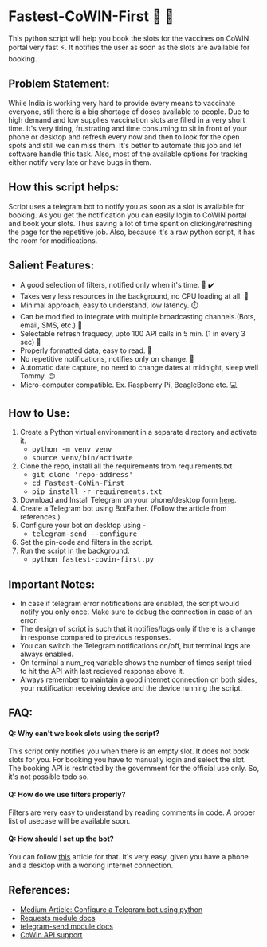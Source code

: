 # Fastest-CoWIN-First :syringe: :rocket:
This python script will help you book the slots for the vaccines on CoWIN portal very fast :zap:. It notifies the user as soon as the slots are available for booking.

## Problem Statement:
While India is working very hard to provide every means to vaccinate everyone, still there is a big shortage of doses available to people. Due to high demand and low supplies vaccination slots are filled in a very short time. It's very tiring, frustrating and time consuming to sit in front of your phone or desktop and refresh every now and then to look for the open spots and still we can miss them. It's better to automate this job and let software handle this task. Also, most of the available options for tracking either notify very late or have bugs in them.

## How this script helps:
Script uses a telegram bot to notify you as soon as a slot is available for booking. As you get the notification you can easily login to CoWIN portal and book your slots. Thus saving a lot of time spent on clicking/refreshing the page for the repetitive job. Also, because it's a raw python script, it has the room for modifications.


## Salient Features:
- A good selection of filters, notified only when it's time. :vibration_mode: :heavy_check_mark:
- Takes very less resources in the background, no CPU loading at all. :battery:
- Minimal approach, easy to understand, low latency. :stopwatch:
- Can be modified to integrate with multiple broadcasting channels.(Bots, email, SMS, etc.) :speech_balloon:
- Selectable refresh frequecy, upto 100 API calls in 5 min. (1 in every 3 sec) :repeat:
- Properly formatted data, easy to read. :page_with_curl:
- No repetitive notifications, notifies only on change. :calling:
- Automatic date capture, no need to change dates at midnight, sleep well Tommy. :relieved:
- Micro-computer compatible. Ex. Raspberry Pi, BeagleBone etc. :computer:


## How to Use:

1. Create a Python virtual environment in a separate directory and activate it.
	* <kbd>python -m venv venv</kbd>
	* <kbd>source venv/bin/activate</kbd>
2. Clone the repo, install all the requirements from requirements.txt
	* <kbd>git clone 'repo-address'</kbd>
	* <kbd>cd Fastest-CoWin-First</kbd> 
	* <kbd>pip install -r requirements.txt</kbd>
3. Download and Install Telegram on your phone/desktop form [here](https://telegram.org/).
4. Create a Telegram bot using BotFather. (Follow the article from references.)
5. Configure your bot on desktop using - 
	* <kbd>telegram-send --configure</kbd>
6. Set the pin-code and filters in the script.
7. Run the script in the background.
	* <kbd>python fastest-covin-first.py</kbd>

## Important Notes:

* In case if telegram error notifications are enabled, the script would notify you only once. Make sure to debug the connection in case of an error.
* The design of script is such that it notifies/logs only if there is a change in response compared to previous responses.
* You can switch the Telegram notifications on/off, but terminal logs are always enabled.
* On terminal a num_req variable shows the number of times script tried to hit the API with last recieved response above it.
* Always remember to maintain a good internet connection on both sides, your notification receiving device and the device running the script.

## FAQ:

#### Q: Why can't we book slots using the script?
This script only notifies you when there is an empty slot. It does not book slots for you. For booking you have to manually login and select the slot. The booking API is restricted by the government for the official use only. So, it's not possible todo so.

#### Q: How do we use filters properly?
Filters are very easy to understand by reading comments in code. A proper list of usecase will be available soon.

#### Q: How should I set up the bot?
You can follow [this](https://medium.com/@robertbracco1/how-to-write-a-telegram-bot-to-send-messages-with-python-bcdf45d0a580) article for that. It's very easy, given you have a phone and a desktop with a working internet connection.

## References:

- [Medium Article: Configure a Telegram bot using python](https://medium.com/@robertbracco1/how-to-write-a-telegram-bot-to-send-messages-with-python-bcdf45d0a580)
- [Requests module docs](https://pypi.org/project/requests/)
- [telegram-send module docs](https://pypi.org/project/telegram-send/)
- [CoWin API support](https://apisetu.gov.in/public/marketplace/api/cowin)
